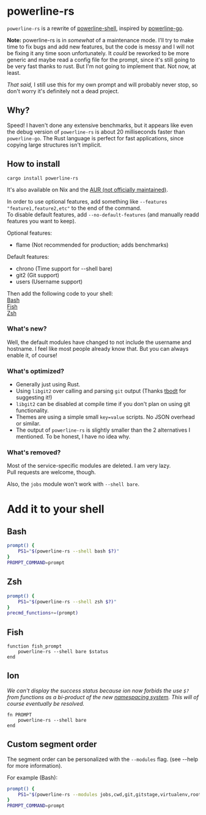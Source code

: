 # powerline-rs

`powerline-rs` is a rewrite of [powerline-shell](https://github.com/b-ryan/powerline-shell), inspired by [powerline-go](https://github.com/justjanne/powerline-go).

**Note:** powerline-rs is in *somewhat* of a maintenance mode. I'll try to make
time to fix bugs and add new features, but the code is messy and I will not be
fixing it any time soon unfortunately. It *could* be reworked to be more
generic and maybe read a config file for the prompt, since it's still going to
be very fast thanks to rust. But I'm not going to implement that. Not now, at
least.

*That said,* I still use this for my own prompt and will probably never stop, so
don't worry it's definitely not a dead project.

## Why?

Speed! I haven't done any extensive benchmarks, but it appears like
even the debug version of `powerline-rs` is about 20 milliseconds faster than `powerline-go`.
The Rust language is perfect for fast applications, since copying large structures isn't implicit.

## How to install

```
cargo install powerline-rs
```

It's also available on Nix and the [AUR (not officially maintained)](https://aur.archlinux.org/packages/powerline-rs/).

In order to use optional features, add something like `--features "feature1,feature2,etc"` to the end of the command.  
To disable default features, add `--no-default-features` (and manually readd features you want to keep).  

Optional features:

- flame  (Not recommended for production; adds benchmarks)

Default features:

- chrono (Time support for --shell bare)
- git2 (Git support)
- users (Username support)

Then add the following code to your shell:  
[Bash](#bash)  
[Fish](#fish)  
[Zsh](#zsh)

### What's new?

Well, the default modules have changed to not include the username and hostname.
I feel like most people already know that.
But you can always enable it, of course!

### What's optimized?

 - Generally just using Rust.
 - Using `libgit2` over calling and parsing `git` output (Thanks [tbodt](https://github.com/tbodt) for suggesting it!)
 - `libgit2` can be disabled at compile time if you don't plan on using git functionality.
 - Themes are using a simple small `key=value` scripts. No JSON overhead or similar.
 - The output of `powerline-rs` is slightly smaller than the 2 alternatives I mentioned. To be honest, I have no idea why.

### What's removed?

Most of the service-specific modules are deleted. I am very lazy.  
Pull requests are welcome, though.

Also, the `jobs` module won't work with `--shell bare`.

# Add it to your shell

## Bash

```Bash
prompt() {
    PS1="$(powerline-rs --shell bash $?)"
}
PROMPT_COMMAND=prompt
```

## Zsh

```Zsh
prompt() {
    PS1="$(powerline-rs --shell zsh $?)"
}
precmd_functions+=(prompt)
```

## Fish

```Fish
function fish_prompt
    powerline-rs --shell bare $status
end
```

## Ion

*We can't display the success status because ion now forbids the use `$?` from
functions as a bi-product of the new [namespacing
system](https://gitlab.redox-os.org/redox-os/ion/merge_requests/807). This will
of course eventually be resolved.*

```Ion
fn PROMPT
    powerline-rs --shell bare
end
```

## Custom segment order

The segment order can be personalized with the `--modules` flag. (see --help for more information).

For example (Bash):
```Bash
prompt() {
    PS1="$(powerline-rs --modules jobs,cwd,git,gitstage,virtualenv,root --shell bash $?)"
}
PROMPT_COMMAND=prompt
```

